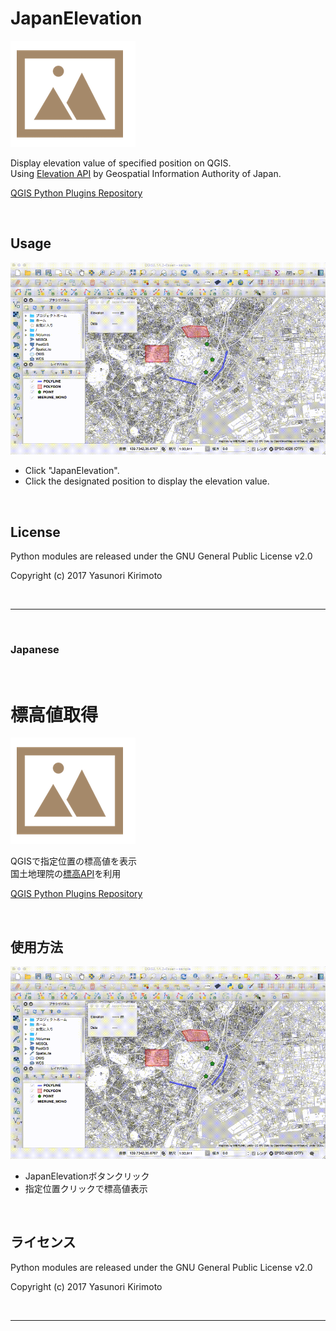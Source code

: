 # JapanElevation
![README01](./img/README01.png)

Display elevation value of specified position on QGIS.  
Using [Elevation API](http://maps.gsi.go.jp/development/api.html) by Geospatial Information Authority of Japan.  

[QGIS Python Plugins Repository](https://plugins.qgis.org/plugins/JapanElevation)  

<br/>

## Usage
![README02](./img/README02.gif)
- Click "JapanElevation".
- Click the designated position to display the elevation value.

<br/>

## License
Python modules are released under the GNU General Public License v2.0

Copyright (c) 2017 Yasunori Kirimoto

<br/>

---

<br/>

### Japanese

<br/>

# 標高値取得
![README01](./img/README01.png)

QGISで指定位置の標高値を表示  
国土地理院の[標高API](http://maps.gsi.go.jp/development/api.html)を利用

[QGIS Python Plugins Repository](https://plugins.qgis.org/plugins/JapanElevation)  

<br/>

##  使用方法
![README02](./img/README02.gif)
- JapanElevationボタンクリック  
- 指定位置クリックで標高値表示  

<br/>

## ライセンス
Python modules are released under the GNU General Public License v2.0

Copyright (c) 2017 Yasunori Kirimoto

<br/>

---
